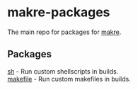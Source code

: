 # makre-packages
The main repo for packages for [makre](https://nift4.github.io/makre).
## Packages
[sh](https://nift4.github.io/makre-packages/src/sh/) - Run custom shellscripts in builds.<br/>
[makefile](https://nift4.github.io/makre-packages/src/makefile/) - Run custom makefiles in builds.
